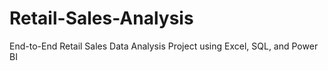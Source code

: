 # Retail-Sales-Analysis
End-to-End Retail Sales Data Analysis Project using Excel, SQL, and Power BI
